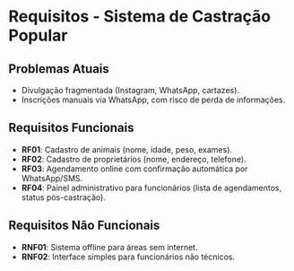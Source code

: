 # Requisitos - Sistema de Castração Popular  

## Problemas Atuais  
- Divulgação fragmentada (Instagram, WhatsApp, cartazes).  
- Inscrições manuais via WhatsApp, com risco de perda de informações.  

## Requisitos Funcionais  
- **RF01**: Cadastro de animais (nome, idade, peso, exames).  
- **RF02**: Cadastro de proprietários (nome, endereço, telefone).  
- **RF03**: Agendamento online com confirmação automática por WhatsApp/SMS.  
- **RF04**: Painel administrativo para funcionários (lista de agendamentos, status pós-castração).  

## Requisitos Não Funcionais  
- **RNF01**: Sistema offline para áreas sem internet.  
- **RNF02**: Interface simples para funcionários não técnicos.  
